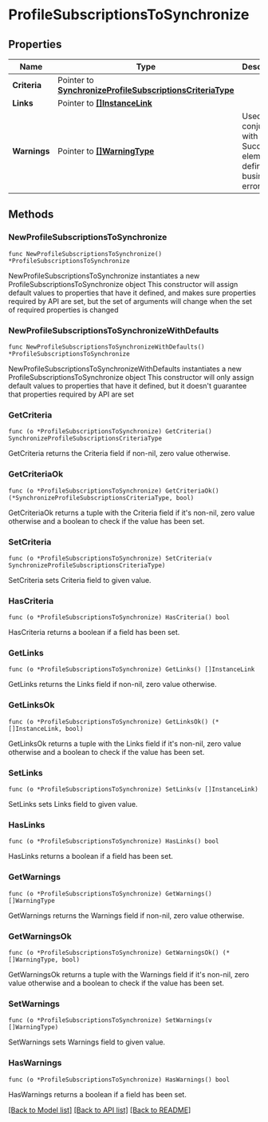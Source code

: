 # ProfileSubscriptionsToSynchronize

## Properties

Name | Type | Description | Notes
------------ | ------------- | ------------- | -------------
**Criteria** | Pointer to [**SynchronizeProfileSubscriptionsCriteriaType**](SynchronizeProfileSubscriptionsCriteriaType.md) |  | [optional] 
**Links** | Pointer to [**[]InstanceLink**](InstanceLink.md) |  | [optional] 
**Warnings** | Pointer to [**[]WarningType**](WarningType.md) | Used in conjunction with the Success element to define a business error. | [optional] 

## Methods

### NewProfileSubscriptionsToSynchronize

`func NewProfileSubscriptionsToSynchronize() *ProfileSubscriptionsToSynchronize`

NewProfileSubscriptionsToSynchronize instantiates a new ProfileSubscriptionsToSynchronize object
This constructor will assign default values to properties that have it defined,
and makes sure properties required by API are set, but the set of arguments
will change when the set of required properties is changed

### NewProfileSubscriptionsToSynchronizeWithDefaults

`func NewProfileSubscriptionsToSynchronizeWithDefaults() *ProfileSubscriptionsToSynchronize`

NewProfileSubscriptionsToSynchronizeWithDefaults instantiates a new ProfileSubscriptionsToSynchronize object
This constructor will only assign default values to properties that have it defined,
but it doesn't guarantee that properties required by API are set

### GetCriteria

`func (o *ProfileSubscriptionsToSynchronize) GetCriteria() SynchronizeProfileSubscriptionsCriteriaType`

GetCriteria returns the Criteria field if non-nil, zero value otherwise.

### GetCriteriaOk

`func (o *ProfileSubscriptionsToSynchronize) GetCriteriaOk() (*SynchronizeProfileSubscriptionsCriteriaType, bool)`

GetCriteriaOk returns a tuple with the Criteria field if it's non-nil, zero value otherwise
and a boolean to check if the value has been set.

### SetCriteria

`func (o *ProfileSubscriptionsToSynchronize) SetCriteria(v SynchronizeProfileSubscriptionsCriteriaType)`

SetCriteria sets Criteria field to given value.

### HasCriteria

`func (o *ProfileSubscriptionsToSynchronize) HasCriteria() bool`

HasCriteria returns a boolean if a field has been set.

### GetLinks

`func (o *ProfileSubscriptionsToSynchronize) GetLinks() []InstanceLink`

GetLinks returns the Links field if non-nil, zero value otherwise.

### GetLinksOk

`func (o *ProfileSubscriptionsToSynchronize) GetLinksOk() (*[]InstanceLink, bool)`

GetLinksOk returns a tuple with the Links field if it's non-nil, zero value otherwise
and a boolean to check if the value has been set.

### SetLinks

`func (o *ProfileSubscriptionsToSynchronize) SetLinks(v []InstanceLink)`

SetLinks sets Links field to given value.

### HasLinks

`func (o *ProfileSubscriptionsToSynchronize) HasLinks() bool`

HasLinks returns a boolean if a field has been set.

### GetWarnings

`func (o *ProfileSubscriptionsToSynchronize) GetWarnings() []WarningType`

GetWarnings returns the Warnings field if non-nil, zero value otherwise.

### GetWarningsOk

`func (o *ProfileSubscriptionsToSynchronize) GetWarningsOk() (*[]WarningType, bool)`

GetWarningsOk returns a tuple with the Warnings field if it's non-nil, zero value otherwise
and a boolean to check if the value has been set.

### SetWarnings

`func (o *ProfileSubscriptionsToSynchronize) SetWarnings(v []WarningType)`

SetWarnings sets Warnings field to given value.

### HasWarnings

`func (o *ProfileSubscriptionsToSynchronize) HasWarnings() bool`

HasWarnings returns a boolean if a field has been set.


[[Back to Model list]](../README.md#documentation-for-models) [[Back to API list]](../README.md#documentation-for-api-endpoints) [[Back to README]](../README.md)


